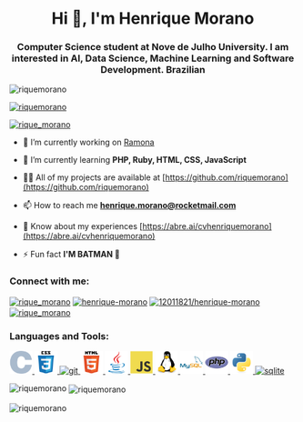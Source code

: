<h1 align="center">Hi 👋, I'm Henrique Morano</h1>
<h3 align="center">Computer Science student at Nove de Julho University. I am interested in AI, Data Science, Machine Learning and Software Development. Brazilian</h3>

<p align="left"> <img src="https://komarev.com/ghpvc/?username=riquemorano&label=Profile%20views&color=0e75b6&style=flat" alt="riquemorano" /> </p>

<p align="left"> <a href="https://github.com/ryo-ma/github-profile-trophy"><img src="https://github-profile-trophy.vercel.app/?username=riquemorano&theme=alduin" alt="riquemorano" /></a> </p>

<p align="left"> <a href="https://twitter.com/rique_morano" target="blank"><img src="https://img.shields.io/twitter/follow/rique_morano?logo=twitter&style=for-the-badge" alt="rique_morano" /></a> </p>

- 🔭 I’m currently working on [Ramona](https://github.com/riquemorano/ChatBot)

- 🌱 I’m currently learning **PHP, Ruby, HTML, CSS, JavaScript**

- 👨‍💻 All of my projects are available at [https://github.com/riquemorano](https://github.com/riquemorano)

- 📫 How to reach me **henrique.morano@rocketmail.com**

- 📄 Know about my experiences [https://abre.ai/cvhenriquemorano](https://abre.ai/cvhenriquemorano)

- ⚡ Fun fact **I'M BATMAN 🦇**

<h3 align="left">Connect with me:</h3>
<p align="left">
<a href="https://twitter.com/rique_morano" target="blank"><img align="center" src="https://cdn.jsdelivr.net/npm/simple-icons@3.0.1/icons/twitter.svg" alt="rique_morano" height="30" width="40" /></a>
<a href="https://linkedin.com/in/henrique-morano" target="blank"><img align="center" src="https://cdn.jsdelivr.net/npm/simple-icons@3.0.1/icons/linkedin.svg" alt="henrique-morano" height="30" width="40" /></a>
<a href="https://stackoverflow.com/users/12011821/henrique-morano" target="blank"><img align="center" src="https://cdn.jsdelivr.net/npm/simple-icons@3.0.1/icons/stackoverflow.svg" alt="12011821/henrique-morano" height="30" width="40" /></a>
<a href="https://instagram.com/rique_morano" target="blank"><img align="center" src="https://cdn.jsdelivr.net/npm/simple-icons@3.0.1/icons/instagram.svg" alt="rique_morano" height="30" width="40" /></a>
</p>

<h3 align="left">Languages and Tools:</h3>
<p align="left"> <a href="https://www.cprogramming.com/" target="_blank"> <img src="https://raw.githubusercontent.com/devicons/devicon/master/icons/c/c-original.svg" alt="c" width="40" height="40"/> </a> <a href="https://www.w3schools.com/css/" target="_blank"> <img src="https://raw.githubusercontent.com/devicons/devicon/master/icons/css3/css3-original-wordmark.svg" alt="css3" width="40" height="40"/> </a> <a href="https://git-scm.com/" target="_blank"> <img src="https://www.vectorlogo.zone/logos/git-scm/git-scm-icon.svg" alt="git" width="40" height="40"/> </a> <a href="https://www.w3.org/html/" target="_blank"> <img src="https://raw.githubusercontent.com/devicons/devicon/master/icons/html5/html5-original-wordmark.svg" alt="html5" width="40" height="40"/> </a> <a href="https://www.java.com" target="_blank"> <img src="https://raw.githubusercontent.com/devicons/devicon/master/icons/java/java-original.svg" alt="java" width="40" height="40"/> </a> <a href="https://developer.mozilla.org/en-US/docs/Web/JavaScript" target="_blank"> <img src="https://raw.githubusercontent.com/devicons/devicon/master/icons/javascript/javascript-original.svg" alt="javascript" width="40" height="40"/> </a> <a href="https://www.linux.org/" target="_blank"> <img src="https://raw.githubusercontent.com/devicons/devicon/master/icons/linux/linux-original.svg" alt="linux" width="40" height="40"/> </a> <a href="https://www.mysql.com/" target="_blank"> <img src="https://raw.githubusercontent.com/devicons/devicon/master/icons/mysql/mysql-original-wordmark.svg" alt="mysql" width="40" height="40"/> </a> <a href="https://www.php.net" target="_blank"> <img src="https://raw.githubusercontent.com/devicons/devicon/master/icons/php/php-original.svg" alt="php" width="40" height="40"/> </a> <a href="https://www.python.org" target="_blank"> <img src="https://raw.githubusercontent.com/devicons/devicon/master/icons/python/python-original.svg" alt="python" width="40" height="40"/> </a> <a href="https://www.sqlite.org/" target="_blank"> <img src="https://www.vectorlogo.zone/logos/sqlite/sqlite-icon.svg" alt="sqlite" width="40" height="40"/> </a> </p>

<p><img align="left" src="https://github-readme-stats.vercel.app/api/top-langs?username=riquemorano&show_icons=true&locale=en&layout=compact&theme=highcontrast" alt="riquemorano" /></p>

<p>&nbsp;<img align="center" src="https://github-readme-stats.vercel.app/api?username=riquemorano&show_icons=true&locale=en&theme=highcontrast" alt="riquemorano" /></p>

<p><img align="center" src="https://github-readme-streak-stats.herokuapp.com/?user=riquemorano&theme=highcontrast" alt="riquemorano" /></p>
